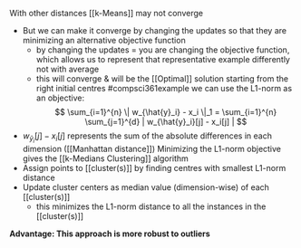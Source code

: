 With other distances [[k-Means]] may not converge
- But we can make it converge by changing the updates so that they are minimizing an alternative objective function
	- by changing the updates = you are changing the objective function, which allows us to represent that representative example differently not with average
	- this will converge & will be the [[Optimal]] solution starting from the right initial centres
#compsci361example we can use the L1-norm as an objective:
$$
\sum_{i=1}^{n} \| w_{\hat{y}_i} - x_i \|_1 = \sum_{i=1}^{n} \sum_{j=1}^{d} | w_{\hat{y}_i}[j] - x_i[j] | 
$$
- $w_{\hat{y}_i}[j] - x_i[j]$ represents the sum of the absolute differences in each dimension ([[Manhattan distance]])
Minimizing the L1-norm objective gives the [[k-Medians Clustering]] algorithm
- Assign points to [[cluster(s)]] by finding centres with smallest L1-norm distance
- Update cluster centers as median value (dimension-wise) of each [[cluster(s)]]
	- this minimizes the L1-norm distance to all the instances in the [[cluster(s)]]

**Advantage: This approach is more robust to outliers**
